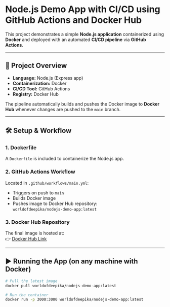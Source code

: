 
# Node.js Demo App with CI/CD using GitHub Actions and Docker Hub

This project demonstrates a simple **Node.js application** containerized using **Docker** and deployed with an automated **CI/CD pipeline** via **GitHub Actions**.

---

## 🚀 Project Overview
- **Language:** Node.js (Express app)
- **Containerization:** Docker
- **CI/CD Tool:** GitHub Actions
- **Registry:** Docker Hub

The pipeline automatically builds and pushes the Docker image to **Docker Hub** whenever changes are pushed to the `main` branch.

---

## 🛠️ Setup & Workflow

### 1. Dockerfile
A `Dockerfile` is included to containerize the Node.js app.

### 2. GitHub Actions Workflow
Located in `.github/workflows/main.yml`:
- Triggers on push to `main`
- Builds Docker image
- Pushes image to Docker Hub repository:  
  `worldofdeepika/nodejs-demo-app:latest`

### 3. Docker Hub Repository
The final image is hosted at:  
👉 [Docker Hub Link](https://hub.docker.com/r/worldofdeepika/nodejs-demo-app)

---

## ▶️ Running the App (on any machine with Docker)
```bash
# Pull the latest image
docker pull worldofdeepika/nodejs-demo-app:latest

# Run the container
docker run -p 3000:3000 worldofdeepika/nodejs-demo-app:latest
